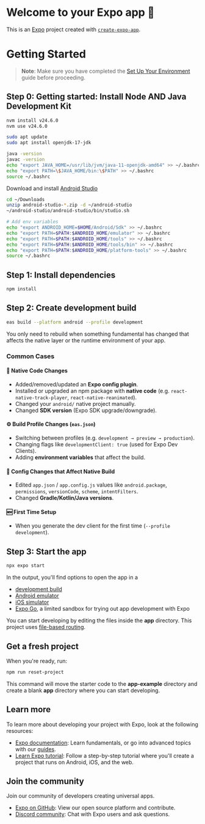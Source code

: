 # Welcome to your Expo app 👋

This is an [Expo](https://expo.dev) project created with [`create-expo-app`](https://www.npmjs.com/package/create-expo-app).


# Getting Started

> **Note**: Make sure you have completed the [Set Up Your Environment](https://reactnative.dev/docs/set-up-your-environment) guide before proceeding.

## Step 0: Getting started: Install Node AND Java Development Kit
```sh
nvm install v24.6.0
nvm use v24.6.0

sudo apt update
sudo apt install openjdk-17-jdk

java -version
javac -version
echo "export JAVA_HOME=/usr/lib/jvm/java-11-openjdk-amd64" >> ~/.bashrc
echo "export PATH=\$JAVA_HOME/bin:\$PATH" >> ~/.bashrc
source ~/.bashrc
```
Download and install [Android Studio](https://developer.android.com/studio)
```sh
cd ~/Downloads
unzip android-studio-*.zip -d ~/android-studio
~/android-studio/android-studio/bin/studio.sh

# Add env variables
echo "export ANDROID_HOME=$HOME/Android/Sdk" >> ~/.bashrc
echo "export PATH=$PATH:$ANDROID_HOME/emulator" >> ~/.bashrc
echo "export PATH=$PATH:$ANDROID_HOME/tools" >> ~/.bashrc
echo "export PATH=$PATH:$ANDROID_HOME/tools/bin" >> ~/.bashrc
echo "export PATH=$PATH:$ANDROID_HOME/platform-tools" >> ~/.bashrc
source ~/.bashrc
```

## Step 1: Install dependencies
```bash
npm install
```
## Step 2: Create development build
```bash
eas build --platform android --profile development
```

You only need to rebuild when something fundamental has changed that affects the native layer or the runtime environment of your app.

### Common Cases

#### 🔧 Native Code Changes
- Added/removed/updated an **Expo config plugin**.  
- Installed or upgraded an npm package with **native code** (e.g. `react-native-track-player`, `react-native-reanimated`).  
- Changed your `android/` native project manually.  
- Changed **SDK version** (Expo SDK upgrade/downgrade).  

#### ⚙️ Build Profile Changes (`eas.json`)
- Switching between profiles (e.g. `development → preview → production`).  
- Changing flags like `developmentClient: true` (used for Expo Dev Clients).  
- Adding **environment variables** that affect the build.  

#### 📱 Config Changes that Affect Native Build
- Edited `app.json` / `app.config.js` values like `android.package`, `permissions`, `versionCode`, `scheme`, `intentFilters`.  
- Changed **Gradle/Kotlin/Java versions**.  

#### 🆕 First Time Setup
- When you generate the dev client for the first time (`--profile development`).  
## Step 3: Start the app

```bash
npx expo start
```

In the output, you'll find options to open the app in a

- [development build](https://docs.expo.dev/develop/development-builds/introduction/)
- [Android emulator](https://docs.expo.dev/workflow/android-studio-emulator/)
- [iOS simulator](https://docs.expo.dev/workflow/ios-simulator/)
- [Expo Go](https://expo.dev/go), a limited sandbox for trying out app development with Expo

You can start developing by editing the files inside the **app** directory. This project uses [file-based routing](https://docs.expo.dev/router/introduction).

## Get a fresh project

When you're ready, run:

```bash
npm run reset-project
```

This command will move the starter code to the **app-example** directory and create a blank **app** directory where you can start developing.

## Learn more

To learn more about developing your project with Expo, look at the following resources:

- [Expo documentation](https://docs.expo.dev/): Learn fundamentals, or go into advanced topics with our [guides](https://docs.expo.dev/guides).
- [Learn Expo tutorial](https://docs.expo.dev/tutorial/introduction/): Follow a step-by-step tutorial where you'll create a project that runs on Android, iOS, and the web.

## Join the community

Join our community of developers creating universal apps.

- [Expo on GitHub](https://github.com/expo/expo): View our open source platform and contribute.
- [Discord community](https://chat.expo.dev): Chat with Expo users and ask questions.
